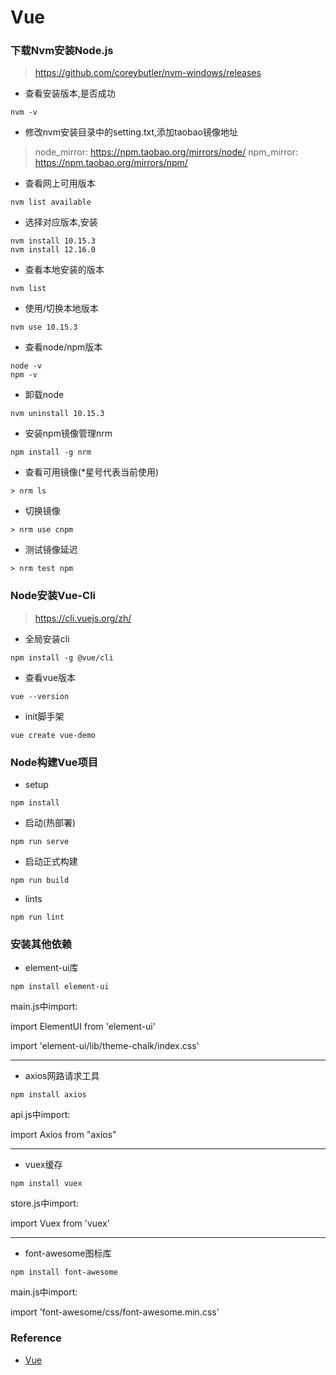 # Vue

### 下载Nvm安装Node.js
> https://github.com/coreybutler/nvm-windows/releases

- 查看安装版本,是否成功
```npm
nvm -v
```

- 修改nvm安装目录中的setting.txt,添加taobao镜像地址
> node_mirror: https://npm.taobao.org/mirrors/node/ 
> npm_mirror: https://npm.taobao.org/mirrors/npm/


- 查看网上可用版本
```npm
nvm list available
```

- 选择对应版本,安装
```npm
nvm install 10.15.3
nvm install 12.16.0
```

- 查看本地安装的版本
```npm
nvm list
```

- 使用/切换本地版本
```npm
nvm use 10.15.3
```

- 查看node/npm版本
```npm
node -v
npm -v
```

- 卸载node
```npm
nvm uninstall 10.15.3
```


- 安装npm镜像管理nrm
```npm
npm install -g nrm
```

- 查看可用镜像(*星号代表当前使用)
```npm
> nrm ls
```

- 切换镜像
```npm
> nrm use cnpm
```

- 测试镜像延迟
```npm
> nrm test npm
```





### Node安装Vue-Cli
> https://cli.vuejs.org/zh/

- 全局安装cli
```npm
npm install -g @vue/cli
```

- 查看vue版本
```vue
vue --version
```

- init脚手架
```vue
vue create vue-demo
```





### Node构建Vue项目
- setup
```
npm install
```

- 启动(热部署)
```
npm run serve
```

- 启动正式构建
```
npm run build
```

- lints
```
npm run lint
```





### 安装其他依赖
- element-ui库
```npm
npm install element-ui

```
main.js中import:

import ElementUI from 'element-ui'

import 'element-ui/lib/theme-chalk/index.css'

---
- axios网路请求工具
```npm
npm install axios

```
api.js中import:

import Axios from "axios"

---
- vuex缓存
```npm
npm install vuex
```
store.js中import:

import Vuex from 'vuex'

---
- font-awesome图标库
```npm
npm install font-awesome
```
main.js中import:

import 'font-awesome/css/font-awesome.min.css'





### Reference

- [Vue](https://cli.vuejs.org/)